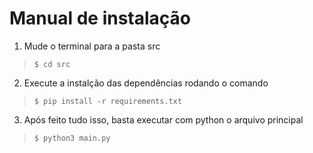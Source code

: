 # Manual de instalação
1. Mude o terminal para a pasta src<br>
> `$ cd src`

2. Execute a instalção das dependências rodando o comando<br>
> `$ pip install -r requirements.txt`

3. Após feito tudo isso, basta executar com python o arquivo principal<br>
> `$ python3 main.py`